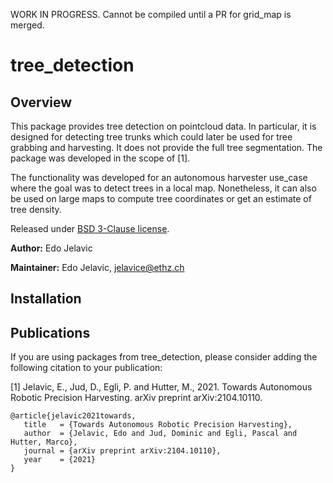 WORK IN PROGRESS. Cannot be compiled until a PR for grid_map is merged.

# tree_detection

## Overview

This package provides tree detection on pointcloud data. In particular, it is designed for detecting tree trunks which could later be used for tree grabbing and harvesting. It does not provide the full tree segmentation. The package was developed in the scope of [1].

The functionality was developed for an autonomous harvester use_case where the goal was to detect trees in a local map. Nonetheless, it can also be used on large maps to compute tree coordinates or get an estimate of tree density.

Released under [BSD 3-Clause license](LICENSE).

**Author:** Edo Jelavic

**Maintainer:** Edo Jelavic, [jelavice@ethz.ch](jelavice@ethz.ch)


## Installation


## Publications

If you are using packages from tree_detection, please consider adding the following citation to your publication:

[1] Jelavic, E., Jud, D., Egli, P. and Hutter, M., 2021. Towards Autonomous Robotic Precision Harvesting. arXiv preprint arXiv:2104.10110.
 
    @article{jelavic2021towards,  
       title   = {Towards Autonomous Robotic Precision Harvesting},  
       author  = {Jelavic, Edo and Jud, Dominic and Egli, Pascal and Hutter, Marco},  
       journal = {arXiv preprint arXiv:2104.10110},  
       year    = {2021}
    }
   


